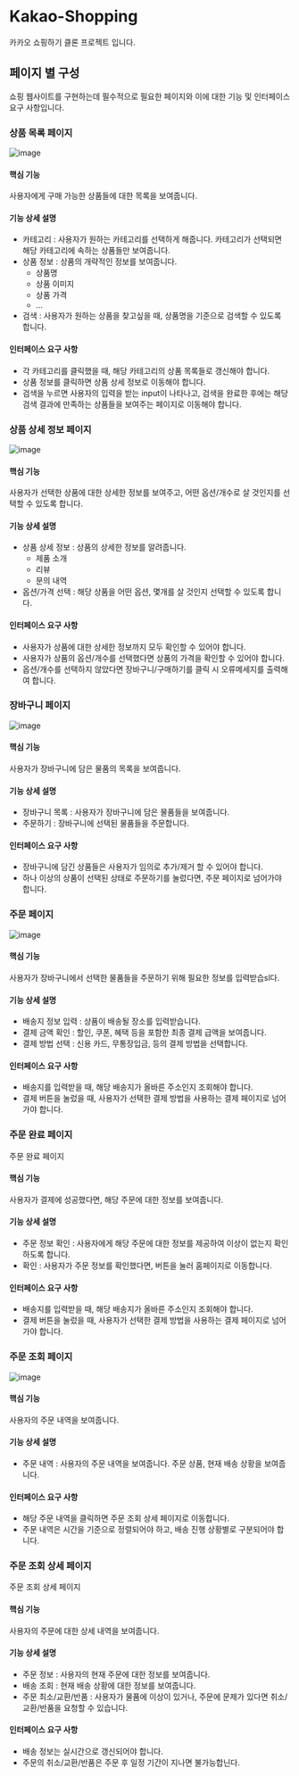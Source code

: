 # Kakao-Shopping
카카오 쇼핑하기 클론 프로젝트 입니다.

## 페이지 별 구성
쇼핑 웹사이트를 구현하는데 필수적으로 필요한 페이지와 이에 대한 기능 및 인터페이스 요구 사항입니다.

### 상품 목록 페이지
![image](https://github.com/0BackFlash0/Kakao-Shopping/assets/53032619/18241da5-4c1b-4931-9504-d492f8edbc8c)
#### 핵심 기능
사용자에게 구매 가능한 상품들에 대한 목록을 보여줍니다.
#### 기능 상세 설명
- 카테고리 : 사용자가 원하는 카테고리를 선택하게 해줍니다. 카테고리가 선택되면 해당 카테고리에 속하는 상품들만 보여줍니다.
- 상품 정보 : 상품의 개략적인 정보를 보여줍니다. 
  - 상품명
  - 상품 이미지
  - 상품 가격
  - ...
- 검색 : 사용자가 원하는 상품을 찾고싶을 때, 상품명을 기준으로 검색할 수 있도록 합니다.
#### 인터페이스 요구 사항
- 각 카테고리를 클릭했을 때, 해당 카테고리의 상품 목록들로 갱신해야 합니다.
- 상품 정보를 클릭하면 상품 상세 정보로 이동해야 합니다.
- 검색을 누르면 사용자의 입력을 받는 input이 나타나고, 검색을 완료한 후에는 해당 검색 결과에 만족하는 상품들을 보여주는 페이지로 이동해야 합니다.

### 상품 상세 정보 페이지
![image](https://github.com/0BackFlash0/Kakao-Shopping/assets/53032619/cef86f2c-d405-41e1-b67c-e80c535d974b)
#### 핵심 기능
사용자가 선택한 상품에 대한 상세한 정보를 보여주고, 어떤 옵션/개수로 살 것인지를 선택할 수 있도록 합니다.
#### 기능 상세 설명
- 상품 상세 정보 : 상품의 상세한 정보를 알려줍니다.
  - 제품 소개
  - 리뷰
  - 문의 내역
- 옵션/가격 선택 : 해당 상품을 어떤 옵션, 몇개를 살 것인지 선택할 수 있도록 합니다.
#### 인터페이스 요구 사항
- 사용자가 상품에 대한 상세한 정보까지 모두 확인할 수 있어야 합니다.
- 사용자가 상품의 옵션/개수를 선택했다면 상품의 가격을 확인할 수 있어야 합니다.
- 옵션/개수를 선택하지 않았다면 장바구니/구매하기를 클릭 시 오류메세지를 출력해여 합니다.

### 장바구니 페이지
![image](https://github.com/0BackFlash0/Kakao-Shopping/assets/53032619/7893989b-502e-456a-b1ac-790d527fea35)
#### 핵심 기능
사용자가 장바구니에 담은 물품의 목록을 보여줍니다.
#### 기능 상세 설명
- 장바구니 목록 : 사용자가 장바구니에 담은 물품들을 보여줍니다.
- 주문하기 : 장바구니에 선택된 물품들을 주문합니다.
#### 인터페이스 요구 사항
- 장바구니에 담긴 상품들은 사용자가 임의로 추가/제거 할 수 있어야 합니다.
- 하나 이상의 상품이 선택된 상태로 주문하기를 눌렀다면, 주문 페이지로 넘어가야 합니다.

### 주문 페이지
![image](https://github.com/0BackFlash0/Kakao-Shopping/assets/53032619/298c8b84-09de-4b81-b25d-224a01eeba1c)
#### 핵심 기능
사용자가 장바구니에서 선택한 물품들을 주문하기 위해 필요한 정보를 입력받습sl다.
#### 기능 상세 설명
- 배송지 정보 입력 : 상품이 배송될 장소를 입력받습니다.
- 결제 금액 확인 : 할인, 쿠폰, 혜택 등을 포함한 최종 결제 급액을 보여줍니다.
- 결제 방법 선택 : 신용 카드, 무통장입금, 등의 결제 방법을 선택합니다.
#### 인터페이스 요구 사항
- 배송지를 입력받을 때, 해당 배송지가 올바른 주소인지 조회해야 합니다.
- 결제 버튼을 눌렀을 때, 사용자가 선택한 결제 방법을 사용하는 결제 페이지로 넘어가야 합니다.

### 주문 완료 페이지
주문 완료 페이지
#### 핵심 기능
사용자가 결제에 성공했다면, 해당 주문에 대한 정보를 보여줍니다.
#### 기능 상세 설명
- 주문 정보 확인 : 사용자에게 해당 주문에 대한 정보를 제공하여 이상이 없는지 확인하도록 합니다.
- 확인 : 사용자가 주문 정보를 확인했다면, 버튼을 눌러 홈페이지로 이동합니다.
#### 인터페이스 요구 사항
- 배송지를 입력받을 때, 해당 배송지가 올바른 주소인지 조회해야 합니다.
- 결제 버튼을 눌렀을 때, 사용자가 선택한 결제 방법을 사용하는 결제 페이지로 넘어가야 합니다.

### 주문 조회 페이지
![image](https://github.com/0BackFlash0/Kakao-Shopping/assets/53032619/eddbba26-654f-4501-97cb-b81471f5a20b)
#### 핵심 기능
사용자의 주문 내역을 보여줍니다.
#### 기능 상세 설명
- 주문 내역 : 사용자의 주문 내역을 보여줍니다. 주문 상품, 현재 배송 상황을 보여줍니다.
#### 인터페이스 요구 사항
- 해당 주문 내역을 클릭하면 주문 조회 상세 페이지로 이동합니다.
- 주문 내역은 시간을 기준으로 정렬되어야 하고, 배송 진행 상황별로 구분되어야 합니다.

### 주문 조회 상세 페이지
주문 조회 상세 페이지
#### 핵심 기능
사용자의 주문에 대한 상세 내역을 보여줍니다.
#### 기능 상세 설명
- 주문 정보 : 사용자의 현재 주문에 대한 정보를 보여줍니다.
- 배송 조회 : 현재 배송 상황에 대한 정보를 보여줍니다.
- 주문 최소/교환/반품 : 사용자가 물품에 이상이 있거나, 주문에 문제가 있다면 취소/교환/반품을 요청할 수 있습니다.
#### 인터페이스 요구 사항
- 배송 정보는 실시간으로 갱신되어야 합니다.
- 주문의 취소/교환/반품은 주문 후 일정 기간이 지나면 불가능합닌다.
